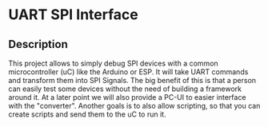 # UART SPI Interface

## Description

This project allows to simply debug SPI devices with a common microcontroller (uC) like the Arduino or ESP. It will take UART commands and transform them into SPI Signals.
The big benefit of this is that a person can easily test some devices without the need of building a framework around it.
At a later point we will also provide a PC-UI to easier interface with the "converter".
Another goals is to also allow scripting, so that you can create scripts and send them to the uC to run it.

